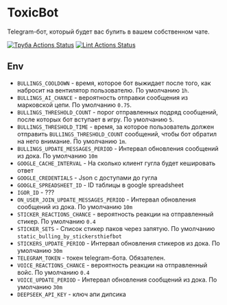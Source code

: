 # ToxicBot

Telegram-бот, который будет вас булить в вашем собственном чате.

[![Труба Actions Status](https://github.com/reijo1337/ToxicBot/workflows/Труба/badge.svg)](https://github.com/reijo1337/ToxicBot/actions) [![Lint Actions Status](https://github.com/reijo1337/ToxicBot/workflows/lint/badge.svg)](https://github.com/reijo1337/ToxicBot/actions)

## Env

* `BULLINGS_COOLDOWN` - время, которое бот выжидает после того, как набросит на вентилятор пользователю. По умолчанию `1h`.
* `BULLINGS_AI_CHANCE` - вероятность отправки сообщения из марковской цепи. По умолчанию `0.75`.
* `BULLINGS_THRESHOLD_COUNT` - порог отправленных подряд сообщений, после которых бот вступает в игру. По умолчанию `5`.
* `BULLINGS_THRESHOLD_TIME` - время, за которое пользователь должен отправить `BULLINGS_THRESHOLD_COUNT` сообщений, чтобы бот обратил на него внимание. По умолчанию `1m`.
* `BULLINGS_UPDATE_MESSAGES_PERIOD` - Интервал обновления сообщений из дока. По умолчанию `10m`
* `GOOGLE_CACHE_INTERVAL` - На сколько клиент гугла будет кешировать ответ
* `GOOGLE_CREDENTIALS` - Json с доступами до гугла 
* `GOOGLE_SPREADSHEET_ID` - ID таблицы в google spreadsheet
* `IGOR_ID` - ???
* `ON_USER_JOIN_UPDATE_MESSAGES_PERIOD` - Интервал обновления сообщений из дока. По умолчанию `10m`
* `STICKER_REACTIONS_CHANCE` - вероятность реакции на отправленный стикер. По умолчанию `0.4`
* `STICKER_SETS` - Список стикер паков через запятую. По умолчанию `static_bulling_by_stickersthiefbot`
* `STICKERS_UPDATE_PERIOD` - Интервал обновления стикеров из дока. По умолчанию `30m`
* `TELEGRAM_TOKEN` - токен telegram-бота. Обязателен.
* `VOICE_REACTIONS_CHANCE` - вероятность реакции на отправленный войс. По умолчанию `0.4`
* `VOICE_UPDATE_PERIOD` - Интервал обновления сообщений из дока. По умолчанию `30m`
* `DEEPSEEK_API_KEY` - ключ апи дипсика

